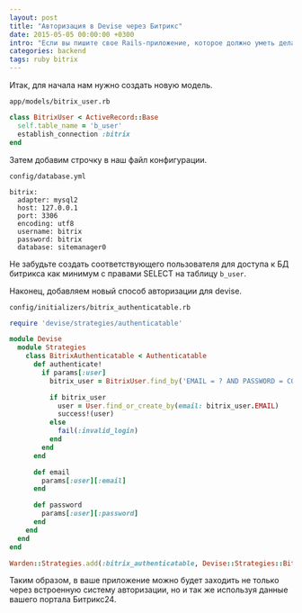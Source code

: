 ```yaml
---
layout: post
title: "Авторизация в Devise через Битрикс"
date: 2015-05-05 00:00:00 +0300
intro: "Если вы пишите свое Rails-приложение, которое должно уметь делать авторизацию через базу вашего портала Битрикс24, то этот пост окажется для вас полезным."
categories: backend
tags: ruby bitrix
---
```


Итак, для начала нам нужно создать новую модель.

`app/models/bitrix_user.rb`

```ruby
class BitrixUser < ActiveRecord::Base
  self.table_name = 'b_user'
  establish_connection :bitrix
end
```

Затем добавим строчку в наш файл конфигурации.

`config/database.yml`

```
bitrix:
  adapter: mysql2
  host: 127.0.0.1
  port: 3306
  encoding: utf8
  username: bitrix
  password: bitrix
  database: sitemanager0
```

Не забудьте создать соответствующего пользователя для доступа к БД битрикса как минимум с правами SELECT на таблицу `b_user`.

Наконец, добавляем новый способ авторизации для devise.

`config/initializers/bitrix_authenticatable.rb`

```ruby
require 'devise/strategies/authenticatable'

module Devise
  module Strategies
    class BitrixAuthenticatable < Authenticatable
      def authenticate!
        if params[:user]
          bitrix_user = BitrixUser.find_by('EMAIL = ? AND PASSWORD = CONCAT(SUBSTR(PASSWORD, 1, 8), MD5(CONCAT(SUBSTR(PASSWORD, 1, 8), ?)))', email, password)

          if bitrix_user
            user = User.find_or_create_by(email: bitrix_user.EMAIL)
            success!(user)
          else
            fail(:invalid_login)
          end
        end
      end

      def email
        params[:user][:email]
      end

      def password
        params[:user][:password]
      end
    end
  end
end

Warden::Strategies.add(:bitrix_authenticatable, Devise::Strategies::BitrixAuthenticatable)
```

Таким образом, в ваше приложение можно будет заходить не только через встроенную систему авторизации, но и так же используя данные вашего портала Битрикс24.
